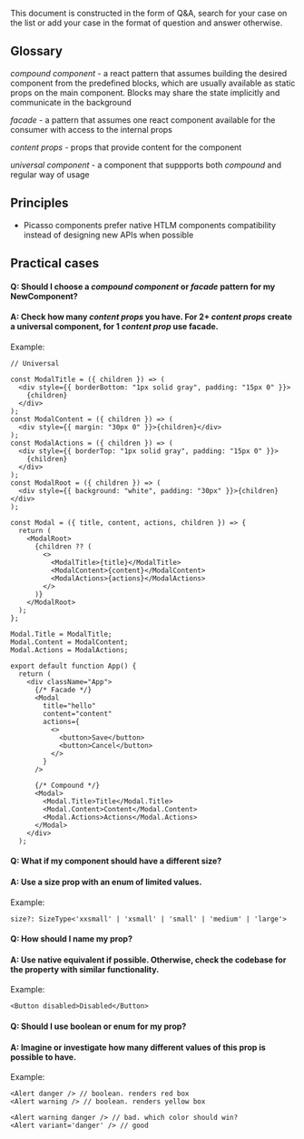 This document is constructed in the form of Q&A, search for your case on the list or add your case in the format of question and answer otherwise.

## Glossary

_compound component_ - a react pattern that assumes building the desired component from the predefined blocks, which are usually available as static props on the main component. Blocks may share the state implicitly and communicate in the background

_facade_ - a pattern that assumes one react component available for the consumer with access to the internal props

_content props_ - props that provide content for the component

_universal component_ - a component that suppports both _compound_ and regular way of usage

## Principles

- Picasso components prefer native HTLM components compatibility instead of designing new APIs when possible

## Practical cases

#### Q: Should I choose a _compound component_ or _facade_ pattern for my NewComponent?

#### A: Check how many _content props_ you have. For 2+ _content props_ create a universal component, for 1 _content prop_ use facade.

Example:

```
// Universal

const ModalTitle = ({ children }) => (
  <div style={{ borderBottom: "1px solid gray", padding: "15px 0" }}>
    {children}
  </div>
);
const ModalContent = ({ children }) => (
  <div style={{ margin: "30px 0" }}>{children}</div>
);
const ModalActions = ({ children }) => (
  <div style={{ borderTop: "1px solid gray", padding: "15px 0" }}>
    {children}
  </div>
);
const ModalRoot = ({ children }) => (
  <div style={{ background: "white", padding: "30px" }}>{children}</div>
);

const Modal = ({ title, content, actions, children }) => {
  return (
    <ModalRoot>
      {children ?? (
        <>
          <ModalTitle>{title}</ModalTitle>
          <ModalContent>{content}</ModalContent>
          <ModalActions>{actions}</ModalActions>
        </>
      )}
    </ModalRoot>
  );
};

Modal.Title = ModalTitle;
Modal.Content = ModalContent;
Modal.Actions = ModalActions;

export default function App() {
  return (
    <div className="App">
      {/* Facade */}
      <Modal
        title="hello"
        content="content"
        actions={
          <>
            <button>Save</button>
            <button>Cancel</button>
          </>
        }
      />

      {/* Compound */}
      <Modal>
        <Modal.Title>Title</Modal.Title>
        <Modal.Content>Content</Modal.Content>
        <Modal.Actions>Actions</Modal.Actions>
      </Modal>
    </div>
  );
```

#### Q: What if my component should have a different size?
#### A: Use a size prop with an enum of limited values.

Example:
```
size?: SizeType<'xxsmall' | 'xsmall' | 'small' | 'medium' | 'large'>
```

#### Q: How should I name my prop?
#### A: Use native equivalent if possible. Otherwise, check the codebase for the property with similar functionality.

Example:
```
<Button disabled>Disabled</Button>
```

#### Q: Should I use boolean or enum for my prop?
#### A: Imagine or investigate how many different values of this prop is possible to have.

Example:
```
<Alert danger /> // boolean. renders red box
<Alert warning /> // boolean. renders yellow box

<Alert warning danger /> // bad. which color should win?
<Alert variant='danger' /> // good
```
